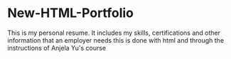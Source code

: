 # New-HTML-Portfolio
This is my personal resume. It includes my skills, certifications and other information that an employer needs this is done with html and through the instructions of Anjela Yu's course
